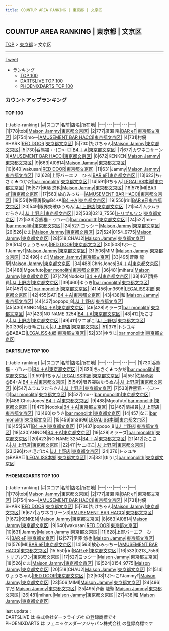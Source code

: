 ```yaml
---
title: COUNTUP AREA RANKING | 東京都 | 文京区
---
```

## COUNTUP AREA RANKING | 東京都 | 文京区

[TOP](/darts/rank/) > [東京都](/darts/rank/東京都/) > 文京区

___

<a href="https://twitter.com/share?ref_src=twsrc%5Etfw" data-text="COUNTUP AREA RANKING | 東京都文京区" class="twitter-share-button" data-hashtags="DARTSLIVE,PHOENIXDARTS,darts,ダーツ" data-show-count="false">Tweet</a>

* [ランキング](#カウントアップランキング)
    * [TOP 100](#top-100)
    * [DARTSLIVE TOP 100](#dartslive-top-100)
    * [PHOENIXDARTS TOP 100](#phoenixdarts-top-100)

### カウントアップランキング

#### TOP 100



{:.table-ranking}
|#|スコア|名前|店名|所在地|
|---|---|---|---|---|
|1|778|<span class="rank-name-pd">tobi</span>|<a href="https://vs.phoenixdarts.com/jp/shop/shopDetailInfo/s_86847?s_seq=86847">Maison Jammy</a>|<a href="/darts/rank/東京都/文京区">東京都文京区</a>|
|2|777|<span class="rank-name-pd">廣瀨 陽</span>|<a href="https://vs.phoenixdarts.com/jp/shop/shopDetailInfo/s_89065?s_seq=89065">BAR eF</a>|<a href="/darts/rank/東京都/文京区">東京都文京区</a>|
|3|754|<span class="rank-name-pd">mo--</span>|<a href="https://vs.phoenixdarts.com/jp/shop/shopDetailInfo/s_58208?s_seq=58208">AMUSEMENT BAR HACCi</a>|<a href="/darts/rank/東京都/文京区">東京都文京区</a>|
|4|731|<span class="rank-name-pd">村優SHARK</span>|<a href="https://vs.phoenixdarts.com/jp/shop/shopDetailInfo/s_88288?s_seq=88288">RED DOOR</a>|<a href="/darts/rank/東京都/文京区">東京都文京区</a>|
|5|730|<span class="rank-name-pd">たけちゃん</span>|<a href="https://vs.phoenixdarts.com/jp/shop/shopDetailInfo/s_86847?s_seq=86847">Maison Jammy</a>|<a href="/darts/rank/東京都/文京区">東京都文京区</a>|
|5|730|<span class="rank-name-dl">呑熊猫・･)⊃&gt;ｰ◎</span>|<a href="https://search.dartslive.com/jp/shop/3367c24cc764291b0d9b047a20a7ba1e">B4 ＋A</a>|<a href="/darts/rank/東京都/文京区">東京都文京区</a>|
|7|677|<span class="rank-name-pd">カワネコサーンβ</span>|<a href="https://vs.phoenixdarts.com/jp/shop/shopDetailInfo/s_58208?s_seq=58208">AMUSEMENT BAR HACCi</a>|<a href="/darts/rank/東京都/文京区">東京都文京区</a>|
|8|672|<span class="rank-name-pd">KENKEN</span>|<a href="https://vs.phoenixdarts.com/jp/shop/shopDetailInfo/s_86847?s_seq=86847">Maison Jammy</a>|<a href="/darts/rank/東京都/文京区">東京都文京区</a>|
|9|663|<span class="rank-name-pd">AI0814</span>|<a href="https://vs.phoenixdarts.com/jp/shop/shopDetailInfo/s_86847?s_seq=86847">Maison Jammy</a>|<a href="/darts/rank/東京都/文京区">東京都文京区</a>|
|10|640|<span class="rank-name-pd">wakusan</span>|<a href="https://vs.phoenixdarts.com/jp/shop/shopDetailInfo/s_88288?s_seq=88288">RED DOOR</a>|<a href="/darts/rank/東京都/文京区">東京都文京区</a>|
|11|631|<span class="rank-name-pd">Jammy</span>|<a href="https://vs.phoenixdarts.com/jp/shop/shopDetailInfo/s_86847?s_seq=86847">Maison Jammy</a>|<a href="/darts/rank/東京都/文京区">東京都文京区</a>|
|12|628|<span class="rank-name-pd">上野バーエフ　ひろ</span>|<a href="https://vs.phoenixdarts.com/jp/shop/shopDetailInfo/s_89065?s_seq=89065">BAR eF</a>|<a href="/darts/rank/東京都/文京区">東京都文京区</a>|
|13|623|<span class="rank-name-dl">ちｯさく★つかだ</span>|<a href="https://search.dartslive.com/jp/shop/53ac260a951f92e15f9f3321c1147265">bar monolith</a>|<a href="/darts/rank/東京都/文京区">東京都文京区</a>|
|14|591|<span class="rank-name-dl">Rちゃん</span>|<a href="https://search.dartslive.com/jp/shop/3e7799b7231964650d9b047a20a7ba1e">LEGALISS本郷</a>|<a href="/darts/rank/東京都/文京区">東京都文京区</a>|
|15|577|<span class="rank-name-pd">伊藤  悠也</span>|<a href="https://vs.phoenixdarts.com/jp/shop/shopDetailInfo/s_86847?s_seq=86847">Maison Jammy</a>|<a href="/darts/rank/東京都/文京区">東京都文京区</a>|
|16|576|<span class="rank-name-pd">MI</span>|<a href="https://vs.phoenixdarts.com/jp/shop/shopDetailInfo/s_89065?s_seq=89065">BAR eF</a>|<a href="/darts/rank/東京都/文京区">東京都文京区</a>|
|17|563|<span class="rank-name-pd">放心みっちー</span>|<a href="https://vs.phoenixdarts.com/jp/shop/shopDetailInfo/s_58208?s_seq=58208">AMUSEMENT BAR HACCi</a>|<a href="/darts/rank/東京都/文京区">東京都文京区</a>|
|18|551|<span class="rank-name-dl">佐藤勇毅@B4+A</span>|<a href="https://search.dartslive.com/jp/shop/3367c24cc764291b0d9b047a20a7ba1e">B4 ＋A</a>|<a href="/darts/rank/東京都/文京区">東京都文京区</a>|
|19|550|<span class="rank-name-pd">riri</span>|<a href="https://vs.phoenixdarts.com/jp/shop/shopDetailInfo/s_89065?s_seq=89065">BAR eF</a>|<a href="/darts/rank/東京都/文京区">東京都文京区</a>|
|20|549|<span class="rank-name-dl">限界突破ゆうぬん</span>|<a href="https://search.dartslive.com/jp/shop/2d2c74a6891b77720d9b047a20a7ba1e">JJ 上野店</a>|<a href="/darts/rank/東京都/文京区">東京都文京区</a>|
|21|547|<span class="rank-name-dl">ムラムラむらさん</span>|<a href="https://search.dartslive.com/jp/shop/2d2c74a6891b77720d9b047a20a7ba1e">JJ 上野店</a>|<a href="/darts/rank/東京都/文京区">東京都文京区</a>|
|22|533|<span class="rank-name-pd">0213_7556</span>|<a href="https://vs.phoenixdarts.com/jp/shop/shopDetailInfo/s_89536?s_seq=89536">トリプルワン</a>|<a href="/darts/rank/東京都/文京区">東京都文京区</a>|
|22|533|<span class="rank-name-dl">呑熊猫・･)⊃&gt;ｰ◎</span>|<a href="https://search.dartslive.com/jp/shop/53ac260a951f92e15f9f3321c1147265">bar monolith</a>|<a href="/darts/rank/東京都/文京区">東京都文京区</a>|
|24|527|<span class="rank-name-dl">mo--</span>|<a href="https://search.dartslive.com/jp/shop/53ac260a951f92e15f9f3321c1147265">bar monolith</a>|<a href="/darts/rank/東京都/文京区">東京都文京区</a>|
|24|527|<span class="rank-name-pd">ヨッシー</span>|<a href="https://vs.phoenixdarts.com/jp/shop/shopDetailInfo/s_86847?s_seq=86847">Maison Jammy</a>|<a href="/darts/rank/東京都/文京区">東京都文京区</a>|
|26|526|<span class="rank-name-pd">たま</span>|<a href="https://vs.phoenixdarts.com/jp/shop/shopDetailInfo/s_86847?s_seq=86847">Maison Jammy</a>|<a href="/darts/rank/東京都/文京区">東京都文京区</a>|
|27|524|<span class="rank-name-pd">0154_9775</span>|<a href="https://vs.phoenixdarts.com/jp/shop/shopDetailInfo/s_86847?s_seq=86847">Maison Jammy</a>|<a href="/darts/rank/東京都/文京区">東京都文京区</a>|
|28|518|<span class="rank-name-pd">CHAU2</span>|<a href="https://vs.phoenixdarts.com/jp/shop/shopDetailInfo/s_86847?s_seq=86847">Maison Jammy</a>|<a href="/darts/rank/東京都/文京区">東京都文京区</a>|
|29|514|<span class="rank-name-pd">りょうちゃん</span>|<a href="https://vs.phoenixdarts.com/jp/shop/shopDetailInfo/s_88288?s_seq=88288">RED DOOR</a>|<a href="/darts/rank/東京都/文京区">東京都文京区</a>|
|30|508|<span class="rank-name-pd">‡ぷ～こ‡Jammy‡</span>|<a href="https://vs.phoenixdarts.com/jp/shop/shopDetailInfo/s_86847?s_seq=86847">Maison Jammy</a>|<a href="/darts/rank/東京都/文京区">東京都文京区</a>|
|31|506|<span class="rank-name-pd">MIMI</span>|<a href="https://vs.phoenixdarts.com/jp/shop/shopDetailInfo/s_86847?s_seq=86847">Maison Jammy</a>|<a href="/darts/rank/東京都/文京区">東京都文京区</a>|
|32|496|<span class="rank-name-pd">すだ</span>|<a href="https://vs.phoenixdarts.com/jp/shop/shopDetailInfo/s_86847?s_seq=86847">Maison Jammy</a>|<a href="/darts/rank/東京都/文京区">東京都文京区</a>|
|33|495|<span class="rank-name-pd">斉藤 龍聖</span>|<a href="https://vs.phoenixdarts.com/jp/shop/shopDetailInfo/s_86847?s_seq=86847">Maison Jammy</a>|<a href="/darts/rank/東京都/文京区">東京都文京区</a>|
|34|488|<span class="rank-name-dl">ChrisJones</span>|<a href="https://search.dartslive.com/jp/shop/3367c24cc764291b0d9b047a20a7ba1e">B4 ＋A</a>|<a href="/darts/rank/東京都/文京区">東京都文京区</a>|
|34|488|<span class="rank-name-dl">Mgoufuto</span>|<a href="https://search.dartslive.com/jp/shop/53ac260a951f92e15f9f3321c1147265">bar monolith</a>|<a href="/darts/rank/東京都/文京区">東京都文京区</a>|
|36|481|<span class="rank-name-pd">miharu</span>|<a href="https://vs.phoenixdarts.com/jp/shop/shopDetailInfo/s_86847?s_seq=86847">Maison Jammy</a>|<a href="/darts/rank/東京都/文京区">東京都文京区</a>|
|37|479|<span class="rank-name-dl">Nodoka</span>|<a href="https://search.dartslive.com/jp/shop/3367c24cc764291b0d9b047a20a7ba1e">B4 ＋A</a>|<a href="/darts/rank/東京都/文京区">東京都文京区</a>|
|38|467|<span class="rank-name-dl">清掃員</span>|<a href="https://search.dartslive.com/jp/shop/2d2c74a6891b77720d9b047a20a7ba1e">JJ 上野店</a>|<a href="/darts/rank/東京都/文京区">東京都文京区</a>|
|39|460|<span class="rank-name-dl">ゆうき</span>|<a href="https://search.dartslive.com/jp/shop/53ac260a951f92e15f9f3321c1147265">bar monolith</a>|<a href="/darts/rank/東京都/文京区">東京都文京区</a>|
|40|457|<span class="rank-name-dl">なこ</span>|<a href="https://search.dartslive.com/jp/shop/53ac260a951f92e15f9f3321c1147265">bar monolith</a>|<a href="/darts/rank/東京都/文京区">東京都文京区</a>|
|41|456|<span class="rank-name-dl">tm3696</span>|<a href="https://search.dartslive.com/jp/shop/3e7799b7231964650d9b047a20a7ba1e">LEGALISS本郷</a>|<a href="/darts/rank/東京都/文京区">東京都文京区</a>|
|42|455|<span class="rank-name-dl">SAT</span>|<a href="https://search.dartslive.com/jp/shop/3367c24cc764291b0d9b047a20a7ba1e">B4 ＋A</a>|<a href="/darts/rank/東京都/文京区">東京都文京区</a>|
|43|438|<span class="rank-name-pd">和</span>|<a href="https://vs.phoenixdarts.com/jp/shop/shopDetailInfo/s_86847?s_seq=86847">Maison Jammy</a>|<a href="/darts/rank/東京都/文京区">東京都文京区</a>|
|44|437|<span class="rank-name-dl">popopo_8</span>|<a href="https://search.dartslive.com/jp/shop/2d2c74a6891b77720d9b047a20a7ba1e">JJ 上野店</a>|<a href="/darts/rank/東京都/文京区">東京都文京区</a>|
|45|430|<span class="rank-name-dl">ANNON</span>|<a href="https://search.dartslive.com/jp/shop/3367c24cc764291b0d9b047a20a7ba1e">B4 ＋A</a>|<a href="/darts/rank/東京都/文京区">東京都文京区</a>|
|46|428|<span class="rank-name-dl">ミラーズ</span>|<a href="https://search.dartslive.com/jp/shop/53ac260a951f92e15f9f3321c1147265">bar monolith</a>|<a href="/darts/rank/東京都/文京区">東京都文京区</a>|
|47|423|<span class="rank-name-dl">NO NAME 3254</span>|<a href="https://search.dartslive.com/jp/shop/3367c24cc764291b0d9b047a20a7ba1e">B4 ＋A</a>|<a href="/darts/rank/東京都/文京区">東京都文京区</a>|
|48|412|<span class="rank-name-dl">たこさん</span>|<a href="https://search.dartslive.com/jp/shop/2d2c74a6891b77720d9b047a20a7ba1e">JJ 上野店</a>|<a href="/darts/rank/東京都/文京区">東京都文京区</a>|
|49|411|<span class="rank-name-dl">ヤニぽこ</span>|<a href="https://search.dartslive.com/jp/shop/2d2c74a6891b77720d9b047a20a7ba1e">JJ 上野店</a>|<a href="/darts/rank/東京都/文京区">東京都文京区</a>|
|50|396|<span class="rank-name-dl">わき毛ごはん</span>|<a href="https://search.dartslive.com/jp/shop/2d2c74a6891b77720d9b047a20a7ba1e">JJ 上野店</a>|<a href="/darts/rank/東京都/文京区">東京都文京区</a>|
|51|376|<span class="rank-name-dl">トシユキ@BABA□</span>|<a href="https://search.dartslive.com/jp/shop/3e7799b7231964650d9b047a20a7ba1e">LEGALISS本郷</a>|<a href="/darts/rank/東京都/文京区">東京都文京区</a>|
|52|331|<span class="rank-name-dl">ゆうじ</span>|<a href="https://search.dartslive.com/jp/shop/53ac260a951f92e15f9f3321c1147265">bar monolith</a>|<a href="/darts/rank/東京都/文京区">東京都文京区</a>|


#### DARTSLIVE TOP 100



{:.table-ranking}
|#|スコア|名前|店名|所在地|
|---|---|---|---|---|
|1|730|<span class="rank-name-dl">呑熊猫・･)⊃&gt;ｰ◎</span>|<a href="https://search.dartslive.com/jp/shop/3367c24cc764291b0d9b047a20a7ba1e">B4 ＋A</a>|<a href="/darts/rank/東京都/文京区">東京都文京区</a>|
|2|623|<span class="rank-name-dl">ちｯさく★つかだ</span>|<a href="https://search.dartslive.com/jp/shop/53ac260a951f92e15f9f3321c1147265">bar monolith</a>|<a href="/darts/rank/東京都/文京区">東京都文京区</a>|
|3|591|<span class="rank-name-dl">Rちゃん</span>|<a href="https://search.dartslive.com/jp/shop/3e7799b7231964650d9b047a20a7ba1e">LEGALISS本郷</a>|<a href="/darts/rank/東京都/文京区">東京都文京区</a>|
|4|551|<span class="rank-name-dl">佐藤勇毅@B4+A</span>|<a href="https://search.dartslive.com/jp/shop/3367c24cc764291b0d9b047a20a7ba1e">B4 ＋A</a>|<a href="/darts/rank/東京都/文京区">東京都文京区</a>|
|5|549|<span class="rank-name-dl">限界突破ゆうぬん</span>|<a href="https://search.dartslive.com/jp/shop/2d2c74a6891b77720d9b047a20a7ba1e">JJ 上野店</a>|<a href="/darts/rank/東京都/文京区">東京都文京区</a>|
|6|547|<span class="rank-name-dl">ムラムラむらさん</span>|<a href="https://search.dartslive.com/jp/shop/2d2c74a6891b77720d9b047a20a7ba1e">JJ 上野店</a>|<a href="/darts/rank/東京都/文京区">東京都文京区</a>|
|7|533|<span class="rank-name-dl">呑熊猫・･)⊃&gt;ｰ◎</span>|<a href="https://search.dartslive.com/jp/shop/53ac260a951f92e15f9f3321c1147265">bar monolith</a>|<a href="/darts/rank/東京都/文京区">東京都文京区</a>|
|8|527|<span class="rank-name-dl">mo--</span>|<a href="https://search.dartslive.com/jp/shop/53ac260a951f92e15f9f3321c1147265">bar monolith</a>|<a href="/darts/rank/東京都/文京区">東京都文京区</a>|
|9|488|<span class="rank-name-dl">ChrisJones</span>|<a href="https://search.dartslive.com/jp/shop/3367c24cc764291b0d9b047a20a7ba1e">B4 ＋A</a>|<a href="/darts/rank/東京都/文京区">東京都文京区</a>|
|9|488|<span class="rank-name-dl">Mgoufuto</span>|<a href="https://search.dartslive.com/jp/shop/53ac260a951f92e15f9f3321c1147265">bar monolith</a>|<a href="/darts/rank/東京都/文京区">東京都文京区</a>|
|11|479|<span class="rank-name-dl">Nodoka</span>|<a href="https://search.dartslive.com/jp/shop/3367c24cc764291b0d9b047a20a7ba1e">B4 ＋A</a>|<a href="/darts/rank/東京都/文京区">東京都文京区</a>|
|12|467|<span class="rank-name-dl">清掃員</span>|<a href="https://search.dartslive.com/jp/shop/2d2c74a6891b77720d9b047a20a7ba1e">JJ 上野店</a>|<a href="/darts/rank/東京都/文京区">東京都文京区</a>|
|13|460|<span class="rank-name-dl">ゆうき</span>|<a href="https://search.dartslive.com/jp/shop/53ac260a951f92e15f9f3321c1147265">bar monolith</a>|<a href="/darts/rank/東京都/文京区">東京都文京区</a>|
|14|457|<span class="rank-name-dl">なこ</span>|<a href="https://search.dartslive.com/jp/shop/53ac260a951f92e15f9f3321c1147265">bar monolith</a>|<a href="/darts/rank/東京都/文京区">東京都文京区</a>|
|15|456|<span class="rank-name-dl">tm3696</span>|<a href="https://search.dartslive.com/jp/shop/3e7799b7231964650d9b047a20a7ba1e">LEGALISS本郷</a>|<a href="/darts/rank/東京都/文京区">東京都文京区</a>|
|16|455|<span class="rank-name-dl">SAT</span>|<a href="https://search.dartslive.com/jp/shop/3367c24cc764291b0d9b047a20a7ba1e">B4 ＋A</a>|<a href="/darts/rank/東京都/文京区">東京都文京区</a>|
|17|437|<span class="rank-name-dl">popopo_8</span>|<a href="https://search.dartslive.com/jp/shop/2d2c74a6891b77720d9b047a20a7ba1e">JJ 上野店</a>|<a href="/darts/rank/東京都/文京区">東京都文京区</a>|
|18|430|<span class="rank-name-dl">ANNON</span>|<a href="https://search.dartslive.com/jp/shop/3367c24cc764291b0d9b047a20a7ba1e">B4 ＋A</a>|<a href="/darts/rank/東京都/文京区">東京都文京区</a>|
|19|428|<span class="rank-name-dl">ミラーズ</span>|<a href="https://search.dartslive.com/jp/shop/53ac260a951f92e15f9f3321c1147265">bar monolith</a>|<a href="/darts/rank/東京都/文京区">東京都文京区</a>|
|20|423|<span class="rank-name-dl">NO NAME 3254</span>|<a href="https://search.dartslive.com/jp/shop/3367c24cc764291b0d9b047a20a7ba1e">B4 ＋A</a>|<a href="/darts/rank/東京都/文京区">東京都文京区</a>|
|21|412|<span class="rank-name-dl">たこさん</span>|<a href="https://search.dartslive.com/jp/shop/2d2c74a6891b77720d9b047a20a7ba1e">JJ 上野店</a>|<a href="/darts/rank/東京都/文京区">東京都文京区</a>|
|22|411|<span class="rank-name-dl">ヤニぽこ</span>|<a href="https://search.dartslive.com/jp/shop/2d2c74a6891b77720d9b047a20a7ba1e">JJ 上野店</a>|<a href="/darts/rank/東京都/文京区">東京都文京区</a>|
|23|396|<span class="rank-name-dl">わき毛ごはん</span>|<a href="https://search.dartslive.com/jp/shop/2d2c74a6891b77720d9b047a20a7ba1e">JJ 上野店</a>|<a href="/darts/rank/東京都/文京区">東京都文京区</a>|
|24|376|<span class="rank-name-dl">トシユキ@BABA□</span>|<a href="https://search.dartslive.com/jp/shop/3e7799b7231964650d9b047a20a7ba1e">LEGALISS本郷</a>|<a href="/darts/rank/東京都/文京区">東京都文京区</a>|
|25|331|<span class="rank-name-dl">ゆうじ</span>|<a href="https://search.dartslive.com/jp/shop/53ac260a951f92e15f9f3321c1147265">bar monolith</a>|<a href="/darts/rank/東京都/文京区">東京都文京区</a>|


#### PHOENIXDARTS TOP 100



{:.table-ranking}
|#|スコア|名前|店名|所在地|
|---|---|---|---|---|
|1|778|<span class="rank-name-pd">tobi</span>|<a href="https://vs.phoenixdarts.com/jp/shop/shopDetailInfo/s_86847?s_seq=86847">Maison Jammy</a>|<a href="/darts/rank/東京都/文京区">東京都文京区</a>|
|2|777|<span class="rank-name-pd">廣瀨 陽</span>|<a href="https://vs.phoenixdarts.com/jp/shop/shopDetailInfo/s_89065?s_seq=89065">BAR eF</a>|<a href="/darts/rank/東京都/文京区">東京都文京区</a>|
|3|754|<span class="rank-name-pd">mo--</span>|<a href="https://vs.phoenixdarts.com/jp/shop/shopDetailInfo/s_58208?s_seq=58208">AMUSEMENT BAR HACCi</a>|<a href="/darts/rank/東京都/文京区">東京都文京区</a>|
|4|731|<span class="rank-name-pd">村優SHARK</span>|<a href="https://vs.phoenixdarts.com/jp/shop/shopDetailInfo/s_88288?s_seq=88288">RED DOOR</a>|<a href="/darts/rank/東京都/文京区">東京都文京区</a>|
|5|730|<span class="rank-name-pd">たけちゃん</span>|<a href="https://vs.phoenixdarts.com/jp/shop/shopDetailInfo/s_86847?s_seq=86847">Maison Jammy</a>|<a href="/darts/rank/東京都/文京区">東京都文京区</a>|
|6|677|<span class="rank-name-pd">カワネコサーンβ</span>|<a href="https://vs.phoenixdarts.com/jp/shop/shopDetailInfo/s_58208?s_seq=58208">AMUSEMENT BAR HACCi</a>|<a href="/darts/rank/東京都/文京区">東京都文京区</a>|
|7|672|<span class="rank-name-pd">KENKEN</span>|<a href="https://vs.phoenixdarts.com/jp/shop/shopDetailInfo/s_86847?s_seq=86847">Maison Jammy</a>|<a href="/darts/rank/東京都/文京区">東京都文京区</a>|
|8|663|<span class="rank-name-pd">AI0814</span>|<a href="https://vs.phoenixdarts.com/jp/shop/shopDetailInfo/s_86847?s_seq=86847">Maison Jammy</a>|<a href="/darts/rank/東京都/文京区">東京都文京区</a>|
|9|640|<span class="rank-name-pd">wakusan</span>|<a href="https://vs.phoenixdarts.com/jp/shop/shopDetailInfo/s_88288?s_seq=88288">RED DOOR</a>|<a href="/darts/rank/東京都/文京区">東京都文京区</a>|
|10|631|<span class="rank-name-pd">Jammy</span>|<a href="https://vs.phoenixdarts.com/jp/shop/shopDetailInfo/s_86847?s_seq=86847">Maison Jammy</a>|<a href="/darts/rank/東京都/文京区">東京都文京区</a>|
|11|628|<span class="rank-name-pd">上野バーエフ　ひろ</span>|<a href="https://vs.phoenixdarts.com/jp/shop/shopDetailInfo/s_89065?s_seq=89065">BAR eF</a>|<a href="/darts/rank/東京都/文京区">東京都文京区</a>|
|12|577|<span class="rank-name-pd">伊藤  悠也</span>|<a href="https://vs.phoenixdarts.com/jp/shop/shopDetailInfo/s_86847?s_seq=86847">Maison Jammy</a>|<a href="/darts/rank/東京都/文京区">東京都文京区</a>|
|13|576|<span class="rank-name-pd">MI</span>|<a href="https://vs.phoenixdarts.com/jp/shop/shopDetailInfo/s_89065?s_seq=89065">BAR eF</a>|<a href="/darts/rank/東京都/文京区">東京都文京区</a>|
|14|563|<span class="rank-name-pd">放心みっちー</span>|<a href="https://vs.phoenixdarts.com/jp/shop/shopDetailInfo/s_58208?s_seq=58208">AMUSEMENT BAR HACCi</a>|<a href="/darts/rank/東京都/文京区">東京都文京区</a>|
|15|550|<span class="rank-name-pd">riri</span>|<a href="https://vs.phoenixdarts.com/jp/shop/shopDetailInfo/s_89065?s_seq=89065">BAR eF</a>|<a href="/darts/rank/東京都/文京区">東京都文京区</a>|
|16|533|<span class="rank-name-pd">0213_7556</span>|<a href="https://vs.phoenixdarts.com/jp/shop/shopDetailInfo/s_89536?s_seq=89536">トリプルワン</a>|<a href="/darts/rank/東京都/文京区">東京都文京区</a>|
|17|527|<span class="rank-name-pd">ヨッシー</span>|<a href="https://vs.phoenixdarts.com/jp/shop/shopDetailInfo/s_86847?s_seq=86847">Maison Jammy</a>|<a href="/darts/rank/東京都/文京区">東京都文京区</a>|
|18|526|<span class="rank-name-pd">たま</span>|<a href="https://vs.phoenixdarts.com/jp/shop/shopDetailInfo/s_86847?s_seq=86847">Maison Jammy</a>|<a href="/darts/rank/東京都/文京区">東京都文京区</a>|
|19|524|<span class="rank-name-pd">0154_9775</span>|<a href="https://vs.phoenixdarts.com/jp/shop/shopDetailInfo/s_86847?s_seq=86847">Maison Jammy</a>|<a href="/darts/rank/東京都/文京区">東京都文京区</a>|
|20|518|<span class="rank-name-pd">CHAU2</span>|<a href="https://vs.phoenixdarts.com/jp/shop/shopDetailInfo/s_86847?s_seq=86847">Maison Jammy</a>|<a href="/darts/rank/東京都/文京区">東京都文京区</a>|
|21|514|<span class="rank-name-pd">りょうちゃん</span>|<a href="https://vs.phoenixdarts.com/jp/shop/shopDetailInfo/s_88288?s_seq=88288">RED DOOR</a>|<a href="/darts/rank/東京都/文京区">東京都文京区</a>|
|22|508|<span class="rank-name-pd">‡ぷ～こ‡Jammy‡</span>|<a href="https://vs.phoenixdarts.com/jp/shop/shopDetailInfo/s_86847?s_seq=86847">Maison Jammy</a>|<a href="/darts/rank/東京都/文京区">東京都文京区</a>|
|23|506|<span class="rank-name-pd">MIMI</span>|<a href="https://vs.phoenixdarts.com/jp/shop/shopDetailInfo/s_86847?s_seq=86847">Maison Jammy</a>|<a href="/darts/rank/東京都/文京区">東京都文京区</a>|
|24|496|<span class="rank-name-pd">すだ</span>|<a href="https://vs.phoenixdarts.com/jp/shop/shopDetailInfo/s_86847?s_seq=86847">Maison Jammy</a>|<a href="/darts/rank/東京都/文京区">東京都文京区</a>|
|25|495|<span class="rank-name-pd">斉藤 龍聖</span>|<a href="https://vs.phoenixdarts.com/jp/shop/shopDetailInfo/s_86847?s_seq=86847">Maison Jammy</a>|<a href="/darts/rank/東京都/文京区">東京都文京区</a>|
|26|481|<span class="rank-name-pd">miharu</span>|<a href="https://vs.phoenixdarts.com/jp/shop/shopDetailInfo/s_86847?s_seq=86847">Maison Jammy</a>|<a href="/darts/rank/東京都/文京区">東京都文京区</a>|
|27|438|<span class="rank-name-pd">和</span>|<a href="https://vs.phoenixdarts.com/jp/shop/shopDetailInfo/s_86847?s_seq=86847">Maison Jammy</a>|<a href="/darts/rank/東京都/文京区">東京都文京区</a>|


<div class="footer border-top border-gray-light mt-5 pt-3 text-right text-gray">
    last update : <span style="font-weight: italic" id="foot_last_modified"></span><br />
    DARTSLIVE は 株式会社ダーツライブ社 の登録商標です<br />
    PHOENIXDARTS は フェニックスダーツジャパン株式会社 の登録商標です<br />
</div>

<script src="https://cdnjs.cloudflare.com/ajax/libs/jquery.tablesorter/2.31.3/js/jquery.tablesorter.min.js" integrity="sha512-qzgd5cYSZcosqpzpn7zF2ZId8f/8CHmFKZ8j7mU4OUXTNRd5g+ZHBPsgKEwoqxCtdQvExE5LprwwPAgoicguNg==" crossorigin="anonymous" referrerpolicy="no-referrer"></script>
<link rel="stylesheet" href="https://cdnjs.cloudflare.com/ajax/libs/jquery.tablesorter/2.31.3/css/theme.default.min.css" integrity="sha512-wghhOJkjQX0Lh3NSWvNKeZ0ZpNn+SPVXX1Qyc9OCaogADktxrBiBdKGDoqVUOyhStvMBmJQ8ZdMHiR3wuEq8+w==" crossorigin="anonymous" referrerpolicy="no-referrer" />
<script>
$(function() {
    $(".table-ranking").tablesorter({sortList:[[0, 0]]});
    $("#foot_last_modified").text(formatDate(new Date(document.lastModified), 'yyyy-MM-dd HH:mm:ss'));
});
</script>

<script async src="https://platform.twitter.com/widgets.js" charset="utf-8"></script>